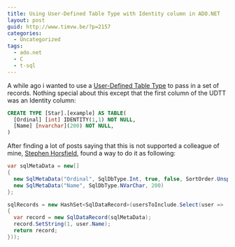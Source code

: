 ```yaml
---
title: Using User-Defined Table Type with Identity column in ADO.NET
layout: post
guid: http://www.timvw.be/?p=2157
categories:
  - Uncategorized
tags:
  - ado.net
  - C
  - t-sql
---
```

A while ago i wanted to use a [User-Defined Table Type](http://msdn.microsoft.com/en-us/library/bb522526.aspx) to pass in a set of records. Nothing special about this except that the first column of the UDTT was an Identity column:

```sql
CREATE TYPE [Star].[example] AS TABLE(  
  [Ordinal] [int] IDENTITY(1,1) NOT NULL,  
  [Name] [nvarchar](200) NOT NULL,
)
``` 

After finding a lot of posts saying that this is not supported a colleague of mine, [Stephen Horsfield](http://stevehorsfield.wordpress.com/), found a way to do it as following:

```csharp
var sqlMetaData = new[] 
{  
  new SqlMetaData("Ordinal", SqlDbType.Int, true, false, SortOrder.Unspecified, -1),   
  new SqlMetaData("Name", SqlDbType.NVarChar, 200)
};

sqlRecords = new HashSet<SqlDataRecord>(usersToInclude.Select(user =>
{   
  var record = new SqlDataRecord(sqlMetaData);   
  record.SetString(1, user.Name);   
  return record; 
}));
```
